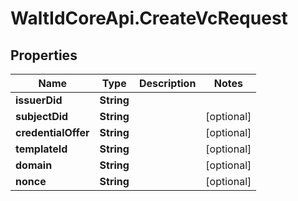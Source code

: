 # WaltIdCoreApi.CreateVcRequest

## Properties

Name | Type | Description | Notes
------------ | ------------- | ------------- | -------------
**issuerDid** | **String** |  | 
**subjectDid** | **String** |  | [optional] 
**credentialOffer** | **String** |  | [optional] 
**templateId** | **String** |  | [optional] 
**domain** | **String** |  | [optional] 
**nonce** | **String** |  | [optional] 


